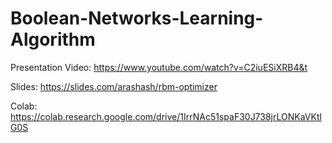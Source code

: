 # Boolean-Networks-Learning-Algorithm
Presentation Video: https://www.youtube.com/watch?v=C2iuESiXRB4&t

Slides: https://slides.com/arashash/rbm-optimizer

Colab: https://colab.research.google.com/drive/1IrrNAc51spaF30J738jrLONKaVKtlG0S
